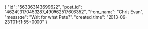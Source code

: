  {
   "id": "563363143699622",
   "post_id": "462493170453287_490962517606352",
   "from_name": "Chris Evan",
   "message": "Wait for what Pete?",
   "created_time": "2013-09-23T01:51:55+0000"
 }
